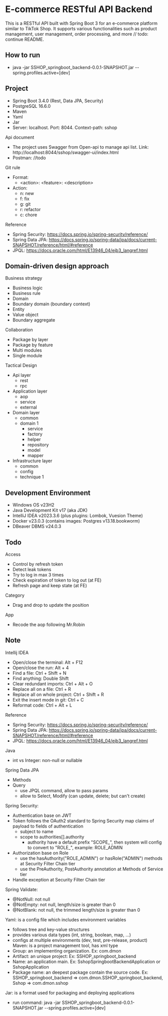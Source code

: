 # E-commerce RESTful API Backend

This is a RESTful API built with Spring Boot 3 for an e-commerce platform similar to TikTok Shop. It supports various functionalities such as product management, user management, order processing, and more // todo: continue README.

## How to run
- java -jar SSHOP_springboot_backend-0.0.1-SNAPSHOT.jar --spring.profiles.active=[dev]

## Project
- Spring Boot 3.4.0 (Rest, Data JPA, Security)
- PostgreSQL 16.6.0
- Maven
- Yaml
- Jar
- Server: localhost. Port: 8044. Context-path: sshop

Api document
- The project uses Swagger from Open-api to manage api list. Link: http://localhost:8044/sshop/swagger-ui/index.html
- Postman: //todo

Git rule
- Format:
  - \<action>: \<feature>: \<description>
- Action:
  - n: new
  - f: fix
  - g: git
  - r: refactor
  - c: chore

Reference
- Spring Security: https://docs.spring.io/spring-security/reference/
- Spring Data JPA: https://docs.spring.io/spring-data/jpa/docs/current-SNAPSHOT/reference/html/#reference
- JPQL: https://docs.oracle.com/html/E13946_04/ejb3_langref.html

## Domain-driven design approach
Business strategy
- Business logic
- Business rule
- Domain
- Boundary domain (boundary context)
- Entity
- Value object
- Boundary aggregate

Collaboration
- Package by layer
- Package by feature
- Multi modules
- Single module

Tactical Design
- Api layer
  - rest
  - rpc
- Application layer
  - aop
  - service
  - external
- Domain layer
  - common
  - domain 1
    - service
    - factory
    - helper
    - repository
    - model
    - mapper
- Infrastructure layer
  - common
  - config
  - technique 1

## Development Environment
- Windows OS v23H2
- Java Development Kit v17 (aka JDK)
- IntelliJ IDEA v2023.3.6 (plus plugins: Lombok, Vuesion Theme)
- Docker v23.0.3 (contains images: Postgres v13.18.bookworm)
- DBeaver DBMS v24.0.3

## Todo
Access
  - Control by refresh token
  - Detect leak tokens
  - Try to log in max 3 times
  - Check expiration of token to log out (at FE)
  - Refresh page and keep state (at FE)

Category
  - Drag and drop to update the position

App
  - Recode the aop following Mr.Robin

## Note
Intellij IDEA
- Open/close the terminal: Alt + F12
- Open/close the run: Alt + 4
- Find a file: Ctrl + Shift + N
- Find anything: Double Shift
- Clear redundant imports: Ctrl + Alt + O
- Replace all on a file: Ctrl + R
- Replace all on whole project: Ctrl + Shift + R
- Exit the insert mode in git: Ctrl + C
- Reformat code: Ctrl + Alt + L

Reference
- Spring Security: https://docs.spring.io/spring-security/reference/
- Spring Data JPA: https://docs.spring.io/spring-data/jpa/docs/current-SNAPSHOT/reference/html/#reference
- JPQL: https://docs.oracle.com/html/E13946_04/ejb3_langref.html

Java
- int vs Integer: non-null or nullable

Spring Data JPA
- Methods
- Query
  - use JPQL command, allow to pass params
  - allow to Select, Modify (can update, delete; but can't create)

Spring Security:
- Authentication base on JWT
- Token follows the OAuth2 standard to Spring Security map claims of payload to fields of authentication
  - subject to name
  - scope to authorities[].authority
    - authority have a default prefix "SCOPE_", then system will config to convert to "ROLE_", example: ROLE_ADMIN
- Authorization base on Role
  - use the hasAuthority("ROLE_ADMIN") or hasRole("ADMIN") methods at Security Filter Chain tier
  - use the PreAuthority, PostAuthority annotation at Methods of Service tier
- Handle exception at Security Filter Chain tier

Spring Validate:
- @NotNull: not null
- @NotEmpty: not null, length/size is greater than 0
- @NotBlank: not null, the trimmed length/size is greater than 0

Yaml: is a config file which includes environment variables
- follows tree and key-value structures
- provides various data types (int, string, boolean, map, ...)
- configs at multiple environments (dev, test, pre-release, product)
Maven: is a project management tool, has xml type
- Group: an implementing organization. Ex: com.dmon
- Artifact: an unique project: Ex: SSHOP_springboot_backend
- Name: an application main. Ex: SshopSpringbootBackendApplication or SshopApplication
- Package name: an deepest package contain the source code. Ex: SSHOP_springboot_backend => com.dmon.SSHOP_springboot_backend, Sshop => com.dmon.sshop

Jar: is a format used for packaging and deploying applications
- run command: java -jar SSHOP_springboot_backend-0.0.1-SNAPSHOT.jar --spring.profiles.active=[dev]